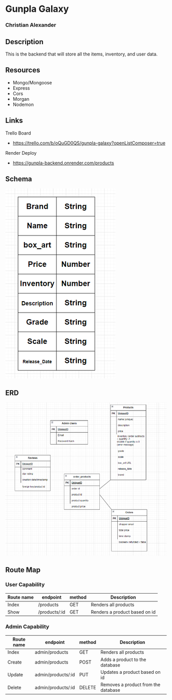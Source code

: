 # Gunpla Galaxy

### Christian Alexander

## Description
This is the backend that will store all the items, inventory, and user data.

## Resources
- Mongo/Mongoose
- Express
- Cors
- Morgan
- Nodemon

## Links
Trello Board
- https://trello.com/b/oQuGD0QS/gunpla-galaxy?openListComposer=true

Render Deploy
- https://gunpla-backend.onrender.com/products

## Schema
![Product](./public/images/schema2.png)

## ERD
![ERD](./public/images/erd3.png)

## Route Map

### User Capability
| Route name  | endpoint | method | Description                 |
| ----------- | -------- | ------ | --------------------------- |
| Index | /products   | GET    | Renders all products |
| Show | /products/:id   | GET    | Renders a product based on id |

### Admin Capability
| Route name  | endpoint | method | Description                 |
| ----------- | -------- | ------ | --------------------------- |
| Index | admin/products   | GET    | Renders all products |
| Create | admin/products  | POST    | Adds a product to the database |
| Update | admin/products/:id   |  PUT   | Updates a product based on id |
| Delete | admin/products/:id   | DELETE   | Removes a product from the database |